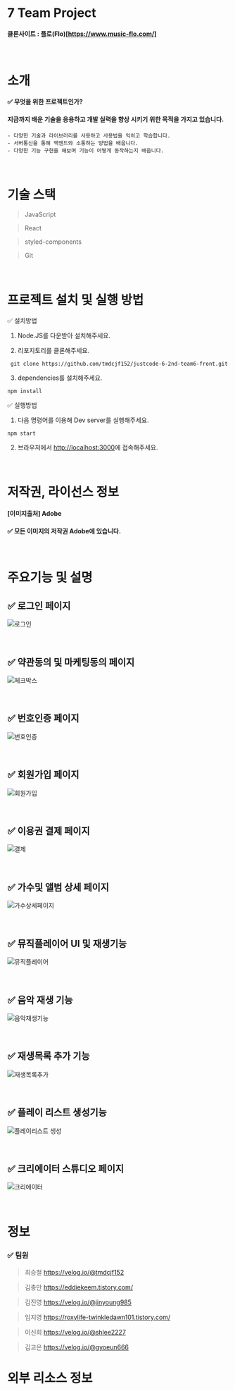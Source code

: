 # 7 Team Project

#### 클론사이트 : 플로(Flo)[https://www.music-flo.com/]

<br/>

# 소개

#### ✅ 무엇을 위한 프로젝트인가?

#### 지금까지 배운 기술을 응용하고 개발 실력을 향상 시키기 위한 목적을 가지고 있습니다.
    - 다양한 기술과 라이브러리를 사용하고 사용법을 익히고 학습합니다.
    - 서버통신을 통해 백엔드와 소통하는 방법을 배웁니다.
    - 다양한 기능 구현을 해보며 기능이 어떻게 동작하는지 배웁니다.

<br/>

# 기술 스택

> JavaScript

> React

> styled-components

> Git

<br/>

# 프로젝트 설치 및 실행 방법

✅ 설치방법

1. Node.JS를 다운받아 설치해주세요. 

2. 리포지토리를 클론해주세요.

```
 git clone https://github.com/tmdcjf152/justcode-6-2nd-team6-front.git
```

3. dependencies를 설치해주세요.

```
npm install
```

✅ 실행방법

1. 다음 명령어를 이용해 Dev server를 실행해주세요.

```
npm start
```

2. 브라우저에서 <http://localhost:3000>에 접속해주세요.

<br/>

# 저작권, 라이선스 정보

#### [이미지출처] Adobe

#### ✅ 모든 이미지의 저작권 Adobe에 있습니다.

<br/>

# 주요기능 및 설명

## ✅ 로그인 페이지
![로그인](https://user-images.githubusercontent.com/87900492/199234877-9b358fe6-4842-44a7-86b9-8b38b1d80e2d.gif)

<br/>

## ✅ 약관동의 및 마케팅동의 페이지
![체크박스](https://user-images.githubusercontent.com/87900492/199234891-71236675-4f2e-42d2-8846-3608ba8137a6.gif)

<br/>

## ✅ 번호인증 페이지
![번호인증](https://user-images.githubusercontent.com/87900492/199234884-70627456-6e17-4089-abf8-5e301758fea7.gif)

<br/>

## ✅ 회원가입 페이지
![회원가입](https://user-images.githubusercontent.com/87900492/199235368-b57e7983-33d0-4850-b7fb-2a6c9530950e.gif)


<br/>

## ✅ 이용권 결제 페이지
![결제](https://user-images.githubusercontent.com/87900492/199234872-62a2bfef-202b-457a-9854-30d8234e5445.gif)

<br/>

## ✅ 가수및 앨범 상세 페이지
![가수상세페이지](https://user-images.githubusercontent.com/87900492/199234869-f7334d35-2e2b-4fd1-9be3-7ad5363bca1b.gif)

<br/>

## ✅ 뮤직플레이어 UI 및 재생기능
![뮤직플레이어](https://user-images.githubusercontent.com/87900492/199234880-f460b7de-73b5-4d00-b531-9e26cdac737c.gif)

<br/>

## ✅ 음악 재생 기능
![음악재생기능](https://user-images.githubusercontent.com/87900492/199234886-f397a9ec-3b40-4571-95f3-7cadccdeec10.gif)

<br/>

## ✅ 재생목록 추가 기능
![재생목록추가](https://user-images.githubusercontent.com/87900492/199234889-b4770d2d-3707-443f-a92b-747187cd4ab2.gif)

<br/>

## ✅ 플레이 리스트 생성기능
![플레이리스트 생성](https://user-images.githubusercontent.com/87900492/199235837-4cd3e308-a268-44e3-8571-5eb532c3d7d9.gif)

<br/>

## ✅ 크리에이터 스튜디오 페이지
![크리에이터](https://user-images.githubusercontent.com/87900492/199236075-d6e15945-3387-40b9-998a-37484a4143c2.gif)

<br/>




# 정보

### ✅ 팀원

> 최승철 https://velog.io/@tmdcjf152

> 김충만 https://eddiekeem.tistory.com/
 
> 김진영 https://velog.io/@jinyoung985
 
> 임지영 https://roxylife-twinkledawn101.tistory.com/

> 이신희 https://velog.io/@shlee2227

> 김교은 https://velog.io/@gyoeun666

# 외부 리소스 정보


